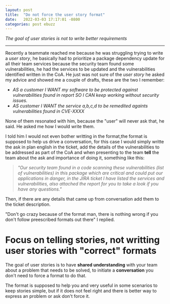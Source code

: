```yaml
---
layout: post
title:  "Do not force the user story format"
date:   2022-03-03 17:17:01 -0800
categories: post ebuzz
---
```


_The goal of user stories is not to write better requirements_ 

---
Recently a teammate reached me because he was struggling trying to write a _user story_, he basically had to prioritize a package dependency update for all their team services because the security team found some vulnerabilities, he had the services to be updated and the vulnerabilities identified written in the CoA. He just was not sure of the _user story_ he asked my advice and showed me a couple of drafts, these are the two I remember:

- _AS a customer I WANT my software to be protected against vulnerabilities found in report SO I CAN keep working without security issues._
- _AS customer I WANT the service a,b,c,d to be remedited againts vulnerabilities found in CVE-XXXX_

None of them resonated with him, because the "user" will never ask that, he said. He asked me how I would write them.

I told him I would not even bother writting in the format,the format is supposed to help us drive a conversation, for this case I would simply writte the ask in plan english in the ticket, add the details of the vulnerabilities to be addressed as part of the CoA and when presenting to the team **tell** the team about the ask and importance of doing it, something like this:

>_"Our security team found in a code scanning these vulnerabilities (list of vulnerabilities) in this package which are critical and could put our applications in danger, in the JIRA ticket I have listed the services and vulnerabilities, also attached the report for you to take a look if you have any questions."_

Then, if there are any details that came up from conversation add them to the ticket description. 

"Don't go crazy because of the format man, there is nothing wrong if you don't follow preescribed formats out there" I replied.


# Focus on telling stories, not writting user stories with "correct" formats
The goal of user stories is to have **shared understanding** with your team about a problem that needs to be solved, to initiate a **conversation** you don't need to force a format to do that.

The format is supposed to help you and very useful in some scenarios to  keep stories simple, but if it does not feel right and there is better way to express an problem or ask don't force it. 






